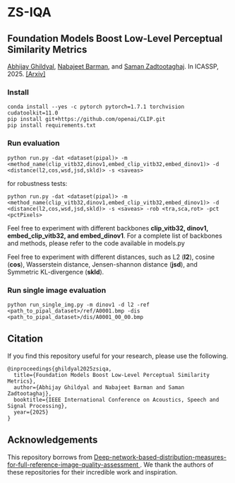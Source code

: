 # ZS-IQA

## Foundation Models Boost Low-Level Perceptual Similarity Metrics

[Abhijay Ghildyal](https://abhijay9.github.io/), [Nabajeet Barman](https://www.linkedin.com/in/nabajeetbarman/), and [Saman Zadtootaghaj](https://www.linkedin.com/in/saman-zadtootaghaj-76947568/). In ICASSP, 2025. [[Arxiv]](https://arxiv.org/abs/2409.07650)

### Install

```
conda install --yes -c pytorch pytorch=1.7.1 torchvision cudatoolkit=11.0
pip install git+https://github.com/openai/CLIP.git
pip install requirements.txt
```

### Run evaluation

```
python run.py -dat <dataset(pipal)> -m <method_name(clip_vitb32,dinov1,embed_clip_vitb32,embed_dinov1)> -d <distance(l2,cos,wsd,jsd,skld)> -s <saveas>
```

for robustness tests:

```
python run.py -dat <dataset(pipal)> -m <method_name(clip_vitb32,dinov1,embed_clip_vitb32,embed_dinov1)> -d <distance(l2,cos,wsd,jsd,skld)> -s <saveas> -rob <tra,sca,rot> -pct <pctPixels>
```

Feel free to experiment with different backbones <b>clip_vitb32, dinov1, embed_clip_vitb32, and embed_dinov1</b>. For a complete list of backbones and methods, please refer to the code available in models.py 

Feel free to experiment with different distances, such as L2 (<b>l2</b>), cosine (<b>cos</b>), Wasserstein distance, Jensen-shannon distance (<b>jsd</b>), and Symmetric KL-divergence (<b>skld</b>).

### Run single image evaluation

```
python run_single_img.py -m dinov1 -d l2 -ref <path_to_pipal_dataset>/ref/A0001.bmp -dis <path_to_pipal_dataset>/dis/A0001_00_00.bmp
```

## Citation

If you find this repository useful for your research, please use the following.

```
@inproceedings{ghildyal2025zsiqa,
  title={Foundation Models Boost Low-Level Perceptual Similarity Metrics},
  author={Abhijay Ghildyal and Nabajeet Barman and Saman Zadtootaghaj},
  booktitle={IEEE International Conference on Acoustics, Speech and Signal Processing},
  year={2025}
}
```

## Acknowledgements
This repository borrows from [Deep-network-based-distribution-measures-for-full-reference-image-quality-assessment
](https://github.com/Buka-Xing/Deep-network-based-distribution-measures-for-full-reference-image-quality-assessment/tree/main). We thank the authors of these repositories for their incredible work and inspiration.